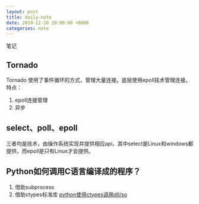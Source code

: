 ```yaml
---
layout: post
title: daily-note
date: 2019-12-20 20:00:00 +0800
categories: note
---
```



笔记

## Tornado

Tornado 使用了事件循环的方式，管理大量连接。底层使用epoll技术管理连接。特点：

1. epoll连接管理
2. 异步

## select、poll、epoll

三者均是技术，由操作系统实现并提供相应api，其中select是Linux和windows都提供，而epoll是只有Linux才会提供。

## Python如何调用C语言编译成的程序？

1. 借助subprocess
2. 借助ctypes标准库
[python使用ctypes调用dll/so](https://www.ibm.com/developerworks/cn/linux/l-cn-pythonandc/index.html)


